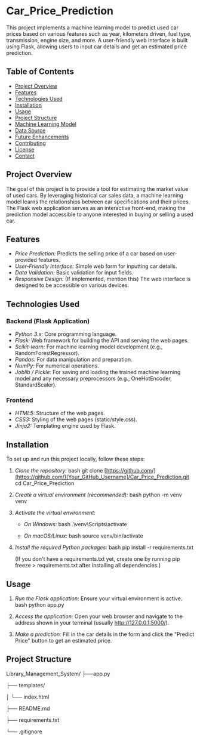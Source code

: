 # Car_Price_Prediction
This project implements a machine learning model to predict used car prices based on various features such as year, kilometers driven, fuel type, transmission, engine size, and more. A user-friendly web interface is built using Flask, allowing users to input car details and get an estimated price prediction.

## Table of Contents

- [Project Overview](#project-overview)
- [Features](#features)
- [Technologies Used](#technologies-used)
- [Installation](#installation)
- [Usage](#usage)
- [Project Structure](#project-structure)
- [Machine Learning Model](#machine-learning-model)
- [Data Source](#data-source)
- [Future Enhancements](#future-enhancements)
- [Contributing](#contributing)
- [License](#license)
- [Contact](#contact)

## Project Overview

The goal of this project is to provide a tool for estimating the market value of used cars. By leveraging historical car sales data, a machine learning model learns the relationships between car specifications and their prices. The Flask web application serves as an interactive front-end, making the prediction model accessible to anyone interested in buying or selling a used car.

## Features

* *Price Prediction:* Predicts the selling price of a car based on user-provided features.
* *User-Friendly Interface:* Simple web form for inputting car details.
* *Data Validation:* Basic validation for input fields.
* *Responsive Design:* (If implemented, mention this) The web interface is designed to be accessible on various devices.

## Technologies Used

### Backend (Flask Application)

* *Python 3.x:* Core programming language.
* *Flask:* Web framework for building the API and serving the web pages.
* *Scikit-learn:* For machine learning model development (e.g., RandomForestRegressor).
* *Pandas:* For data manipulation and preparation.
* *NumPy:* For numerical operations.
* *Joblib / Pickle:* For saving and loading the trained machine learning model and any necessary preprocessors (e.g., OneHotEncoder, StandardScaler).

### Frontend

* *HTML5:* Structure of the web pages.
* *CSS3:* Styling of the web pages (static/style.css).
* *Jinja2:* Templating engine used by Flask.

## Installation

To set up and run this project locally, follow these steps:

1.  *Clone the repository:*
    bash
    git clone [https://github.com/](https://github.com/)[Your_GitHub_Username]/Car_Price_Prediction.git
    cd Car_Price_Prediction
    

2.  *Create a virtual environment (recommended):*
    bash
    python -m venv venv
    

3.  *Activate the virtual environment:*
    * *On Windows:*
        bash
        .\venv\Scripts\activate
        
    * *On macOS/Linux:*
        bash
        source venv/bin/activate
        

4.  *Install the required Python packages:*
    bash
    pip install -r requirements.txt
    
    (If you don't have a requirements.txt yet, create one by running pip freeze > requirements.txt after installing all dependencies.)

## Usage

1.  *Run the Flask application:*
    Ensure your virtual environment is active.
    bash
    python app.py
    

2.  *Access the application:*
    Open your web browser and navigate to the address shown in your terminal (usually http://127.0.0.1:5000/).

3.  *Make a prediction:*
    Fill in the car details in the form and click the "Predict Price" button to get an estimated price.

## Project Structure
Library_Management_System/
├──app.py

├── templates/

│   └── index.html

├── README.md

├── requirements.txt

└── .gitignore
